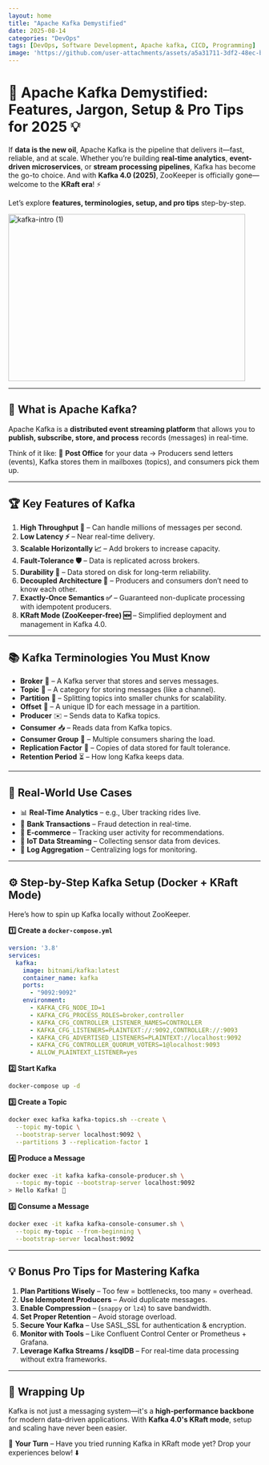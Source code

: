 ```yaml
---
layout: home
title: "Apache Kafka Demystified"
date: 2025-08-14
categories: "DevOps"
tags: [DevOps, Software Development, Apache kafka, CICD, Programming]
image: 'https://github.com/user-attachments/assets/a5a31711-3df2-48ec-bf9c-7db72e54fdd0'
---
```


# 🚀 Apache Kafka Demystified: Features, Jargon, Setup & Pro Tips for 2025 💡

If **data is the new oil**, Apache Kafka is the pipeline that delivers it—fast, reliable, and at scale. Whether you’re building **real-time analytics**, **event-driven microservices**, or **stream processing pipelines**, Kafka has become the go-to choice. And with **Kafka 4.0 (2025)**, ZooKeeper is officially gone—welcome to the **KRaft era**! ⚡

Let’s explore **features, terminologies, setup, and pro tips** step-by-step.

<img width="473" height="333" alt="kafka-intro (1)" src="https://github.com/user-attachments/assets/a5a31711-3df2-48ec-bf9c-7db72e54fdd0" />

---

## 🌟 What is Apache Kafka?

Apache Kafka is a **distributed event streaming platform** that allows you to **publish, subscribe, store, and process** records (messages) in real-time.

Think of it like:
📮 **Post Office** for your data → Producers send letters (events), Kafka stores them in mailboxes (topics), and consumers pick them up.

---

## 🏆 Key Features of Kafka

1. **High Throughput 🚀** – Can handle millions of messages per second.
2. **Low Latency ⚡** – Near real-time delivery.
3. **Scalable Horizontally 📈** – Add brokers to increase capacity.
4. **Fault-Tolerance 🛡️** – Data is replicated across brokers.
5. **Durability 💾** – Data stored on disk for long-term reliability.
6. **Decoupled Architecture 🔗** – Producers and consumers don’t need to know each other.
7. **Exactly-Once Semantics ✅** – Guaranteed non-duplicate processing with idempotent producers.
8. **KRaft Mode (ZooKeeper-free) 🆕** – Simplified deployment and management in Kafka 4.0.

---

## 📚 Kafka Terminologies You Must Know

* **Broker** 🏢 – A Kafka server that stores and serves messages.
* **Topic** 📂 – A category for storing messages (like a channel).
* **Partition** 🔀 – Splitting topics into smaller chunks for scalability.
* **Offset** 📌 – A unique ID for each message in a partition.
* **Producer** ✉️ – Sends data to Kafka topics.
* **Consumer** 📥 – Reads data from Kafka topics.
* **Consumer Group** 👥 – Multiple consumers sharing the load.
* **Replication Factor** 🔁 – Copies of data stored for fault tolerance.
* **Retention Period** ⏳ – How long Kafka keeps data.

---

## 💼 Real-World Use Cases

* 📊 **Real-Time Analytics** – e.g., Uber tracking rides live.
* 🏦 **Bank Transactions** – Fraud detection in real-time.
* 🛒 **E-commerce** – Tracking user activity for recommendations.
* 📡 **IoT Data Streaming** – Collecting sensor data from devices.
* 📰 **Log Aggregation** – Centralizing logs for monitoring.

---

## ⚙️ Step-by-Step Kafka Setup (Docker + KRaft Mode)

Here’s how to spin up Kafka locally without ZooKeeper.

**1️⃣ Create a `docker-compose.yml`**

```yaml
version: '3.8'
services:
  kafka:
    image: bitnami/kafka:latest
    container_name: kafka
    ports:
      - "9092:9092"
    environment:
      - KAFKA_CFG_NODE_ID=1
      - KAFKA_CFG_PROCESS_ROLES=broker,controller
      - KAFKA_CFG_CONTROLLER_LISTENER_NAMES=CONTROLLER
      - KAFKA_CFG_LISTENERS=PLAINTEXT://:9092,CONTROLLER://:9093
      - KAFKA_CFG_ADVERTISED_LISTENERS=PLAINTEXT://localhost:9092
      - KAFKA_CFG_CONTROLLER_QUORUM_VOTERS=1@localhost:9093
      - ALLOW_PLAINTEXT_LISTENER=yes
```

**2️⃣ Start Kafka**

```bash
docker-compose up -d
```

**3️⃣ Create a Topic**

```bash
docker exec kafka kafka-topics.sh --create \
  --topic my-topic \
  --bootstrap-server localhost:9092 \
  --partitions 3 --replication-factor 1
```

**4️⃣ Produce a Message**

```bash
docker exec -it kafka kafka-console-producer.sh \
  --topic my-topic --bootstrap-server localhost:9092
> Hello Kafka! 🚀
```

**5️⃣ Consume a Message**

```bash
docker exec -it kafka kafka-console-consumer.sh \
  --topic my-topic --from-beginning \
  --bootstrap-server localhost:9092
```

---

## 💡 Bonus Pro Tips for Mastering Kafka

1. **Plan Partitions Wisely** – Too few = bottlenecks, too many = overhead.
2. **Use Idempotent Producers** – Avoid duplicate messages.
3. **Enable Compression** – (`snappy` or `lz4`) to save bandwidth.
4. **Set Proper Retention** – Avoid storage overload.
5. **Secure Your Kafka** – Use SASL\_SSL for authentication & encryption.
6. **Monitor with Tools** – Like Confluent Control Center or Prometheus + Grafana.
7. **Leverage Kafka Streams / ksqlDB** – For real-time data processing without extra frameworks.

---

## 🏁 Wrapping Up

Kafka is not just a messaging system—it's a **high-performance backbone** for modern data-driven applications.
With **Kafka 4.0's KRaft mode**, setup and scaling have never been easier.

💬 **Your Turn** – Have you tried running Kafka in KRaft mode yet?
Drop your experiences below! ⬇️
